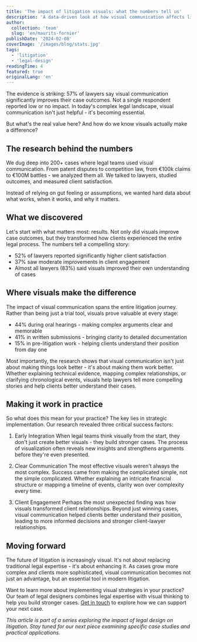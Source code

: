 ```yaml
---
title: 'The impact of litigation visuals: what the numbers tell us'
description: 'A data-driven look at how visual communication affects litigation outcomes and client satisfaction, based on research across 200+ cases'
author:
  collection: 'team'
  slug: 'en/maurits-fornier'
publishDate: '2024-02-08'
coverImage: '/images/blog/stats.jpg'
tags:
  - 'litigation'
  - 'legal-design'
readingTime: 4
featured: true
originalLang: 'en'
---
```


The evidence is striking: 57% of lawyers say visual communication significantly improves their case outcomes. Not a single respondent reported low or no impact. In today's complex legal landscape, visual communication isn't just helpful - it's becoming essential.

But what's the real value here? And how do we know visuals actually make a difference?

## The research behind the numbers

We dug deep into 200+ cases where legal teams used visual communication. From patent disputes to competition law, from €100k claims to €100M battles - we analyzed them all. We talked to lawyers, studied outcomes, and measured client satisfaction.

Instead of relying on gut feeling or assumptions, we wanted hard data about what works, when it works, and why it matters.

## What we discovered

Let's start with what matters most: results. Not only did visuals improve case outcomes, but they transformed how clients experienced the entire legal process. The numbers tell a compelling story:

- 52% of lawyers reported significantly higher client satisfaction
- 37% saw moderate improvements in client engagement
- Almost all lawyers (83%) said visuals improved their own understanding of cases

## Where visuals make the difference

The impact of visual communication spans the entire litigation journey. Rather than being just a trial tool, visuals prove valuable at every stage:

- 44% during oral hearings - making complex arguments clear and memorable
- 41% in written submissions - bringing clarity to detailed documentation
- 15% in pre-litigation work - helping clients understand their position from day one

Most importantly, the research shows that visual communication isn't just about making things look better - it's about making them work better. Whether explaining technical evidence, mapping complex relationships, or clarifying chronological events, visuals help lawyers tell more compelling stories and help clients better understand their cases.

## Making it work in practice

So what does this mean for your practice? The key lies in strategic implementation. Our research revealed three critical success factors:

1. Early Integration
   When legal teams think visually from the start, they don't just create better visuals - they build stronger cases. The process of visualization often reveals new insights and strengthens arguments before they're even presented.

2. Clear Communication
   The most effective visuals weren't always the most complex. Success came from making the complicated simple, not the simple complicated. Whether explaining an intricate financial structure or mapping a timeline of events, clarity won over complexity every time.

3. Client Engagement
   Perhaps the most unexpected finding was how visuals transformed client relationships. Beyond just winning cases, visual communication helped clients better understand their position, leading to more informed decisions and stronger client-lawyer relationships.

## Moving forward

The future of litigation is increasingly visual. It's not about replacing traditional legal expertise - it's about enhancing it. As cases grow more complex and clients more sophisticated, visual communication becomes not just an advantage, but an essential tool in modern litigation.

Want to learn more about implementing visual strategies in your practice? Our team of legal designers combines legal expertise with visual thinking to help you build stronger cases. [Get in touch](/en/contact) to explore how we can support your next case.

_This article is part of a series exploring the impact of legal design on litigation. Stay tuned for our next piece examining specific case studies and practical applications._
